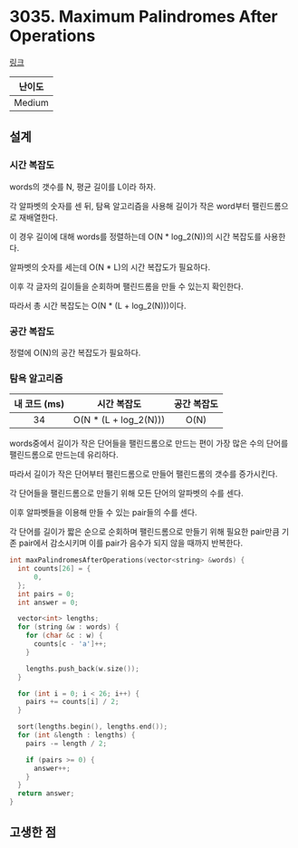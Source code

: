 # 3035. Maximum Palindromes After Operations

[링크](https://leetcode.com/problems/maximum-palindromes-after-operations/)

| 난이도 |
| :----: |
| Medium |

## 설계

### 시간 복잡도

words의 갯수를 N, 평균 길이를 L이라 하자.

각 알파벳의 숫자를 센 뒤, 탐욕 알고리즘을 사용해 길이가 작은 word부터 팰린드롬으로 재배열한다.

이 경우 길이에 대해 words를 정렬하는데 O(N * log_2(N))의 시간 복잡도를 사용한다.

알파벳의 숫자를 세는데 O(N \* L)의 시간 복잡도가 필요하다.

이후 각 글자의 길이들을 순회하며 팰린드롬을 만들 수 있는지 확인한다.

따라서 총 시간 복잡도는 O(N \* (L + log_2(N)))이다.

### 공간 복잡도

정렬에 O(N)의 공간 복잡도가 필요하다.

### 탐욕 알고리즘

| 내 코드 (ms) |      시간 복잡도       | 공간 복잡도 |
| :----------: | :--------------------: | :---------: |
|      34      | O(N \* (L + log_2(N))) |    O(N)     |

words중에서 길이가 작은 단어들을 팰린드롬으로 만드는 편이 가장 많은 수의 단어를 팰린드롬으로 만드는데 유리하다.

따라서 길이가 작은 단어부터 팰린드롬으로 만들어 팰린드롬의 갯수를 증가시킨다.

각 단어들을 팰린드롬으로 만들기 위해 모든 단어의 알파벳의 수를 센다.

이후 알파벳들을 이용해 만들 수 있는 pair들의 수를 센다.

각 단어를 길이가 짧은 순으로 순회하며 팰린드롬으로 만들기 위해 필요한 pair만큼 기존 pair에서 감소시키며 이를 pair가 음수가 되지 않을 때까지 반복한다.

```cpp
int maxPalindromesAfterOperations(vector<string> &words) {
  int counts[26] = {
      0,
  };
  int pairs = 0;
  int answer = 0;

  vector<int> lengths;
  for (string &w : words) {
    for (char &c : w) {
      counts[c - 'a']++;
    }

    lengths.push_back(w.size());
  }

  for (int i = 0; i < 26; i++) {
    pairs += counts[i] / 2;
  }

  sort(lengths.begin(), lengths.end());
  for (int &length : lengths) {
    pairs -= length / 2;

    if (pairs >= 0) {
      answer++;
    }
  }
  return answer;
}
```

## 고생한 점
